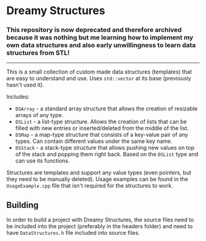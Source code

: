 # Dreamy Structures

### This repository is now deprecated and therefore archived because it was nothing but me learning how to implement my own data structures and also early unwillingness to learn data structures from STL!

----

This is a small collection of custom made data structures (templates) that are easy to understand and use. Uses `std::vector` at its base (previously hasn't used it).

Includes:
* `DSArray` - a standard array structure that allows the creation of resizable arrays of any type.
* `DSList` - a list-type structure. Allows the creation of lists that can be filled with new entries or inserted/deleted from the middle of the list.
* `DSMap` - a map-type structure that consists of a key-value pair of any types. Can contain different values under the same key name.
* `DSStack` - a stack-type structure that allows pushing new values on top of the stack and popping them right back. Based on the `DSList` type and can use its functions.

Structures are templates and support any value types (even pointers, but they need to be manually deleted).
Usage examples can be found in the `UsageExample.cpp` file that isn't required for the structures to work.

Building
--------

In order to build a project with Dreamy Structures, the source files need to be included into the project (preferably in the headers folder) and need to have `DataStructures.h` file included into source files.